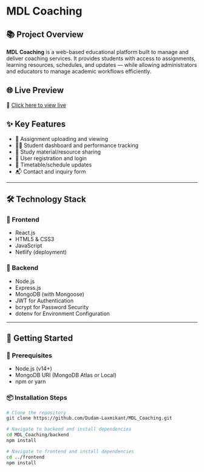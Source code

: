 # MDL Coaching

## 📚 Project Overview

**MDL Coaching** is a web-based educational platform built to manage and deliver coaching services. It provides students with access to assignments, learning resources, schedules, and updates — while allowing administrators and educators to manage academic workflows efficiently.

## 🌐 Live Preview

🔗 [Click here to view live](https://mdl-coaching.netlify.app/)

## ✨ Key Features

- 📝 Assignment uploading and viewing
- 👩‍🎓 Student dashboard and performance tracking
- 📁 Study material/resource sharing
- 🔐 User registration and login
- 📆 Timetable/schedule updates
- 📬 Contact and inquiry form

---

## 🛠️ Technology Stack

### 🔹 Frontend
- React.js
- HTML5 & CSS3
- JavaScript
- Netlify (deployment)

### 🔹 Backend
- Node.js
- Express.js
- MongoDB (with Mongoose)
- JWT for Authentication
- bcrypt for Password Security
- dotenv for Environment Configuration

---

## 🚀 Getting Started

### 🔧 Prerequisites

- Node.js (v14+)
- MongoDB URI (MongoDB Atlas or Local)
- npm or yarn

### 📦 Installation Steps

```bash
# Clone the repository
git clone https://github.com/Dudam-Laxmikant/MDL_Coaching.git

# Navigate to backend and install dependencies
cd MDL_Coaching/backend
npm install

# Navigate to frontend and install dependencies
cd ../frontend
npm install
